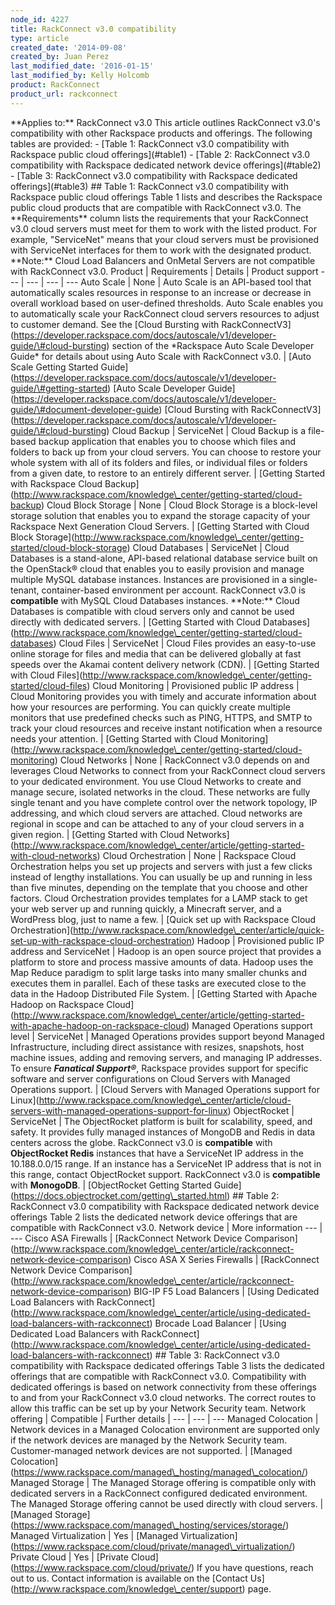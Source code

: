 ```yaml
---
node_id: 4227
title: RackConnect v3.0 compatibility
type: article
created_date: '2014-09-08'
created_by: Juan Perez
last_modified_date: '2016-01-15'
last_modified_by: Kelly Holcomb
product: RackConnect
product_url: rackconnect
---
```


\*\*Applies to:\*\* RackConnect v3.0 This article outlines RackConnect
v3.0's compatibility with other Rackspace products and offerings. The
following tables are provided: - \[Table 1: RackConnect v3.0
compatibility with Rackspace public cloud offerings\](\#table1) -
\[Table 2: RackConnect v3.0 compatibility with Rackspace dedicated
network device offerings\](\#table2) - \[Table 3: RackConnect v3.0
compatibility with Rackspace dedicated offerings\](\#table3) \#\#
Table 1: RackConnect v3.0 compatibility with Rackspace public cloud
offerings Table 1 lists and describes the Rackspace public cloud
products that are compatible with RackConnect v3.0. The
\*\*Requirements\*\* column lists the requirements that your RackConnect
v3.0 cloud servers must meet for them to work with the listed product.
For example, "ServiceNet" means that your cloud servers must be
provisioned with ServiceNet interfaces for them to work with the
designated product. \*\*Note:\*\* Cloud Load Balancers and OnMetal
Servers are not compatible with RackConnect v3.0. Product | Requirements
| Details | Product support --- | --- | --- | --- Auto Scale | None |
Auto Scale is an API-based tool that automatically scales resources in
response to an increase or decrease in overall workload based on
user-defined thresholds. Auto Scale enables you to automatically scale
your RackConnect cloud servers resources to adjust to customer demand.
See the \[Cloud Bursting with
RackConnectV3\](https://developer.rackspace.com/docs/autoscale/v1/developer-guide/\#cloud-bursting)
section of the \*Rackspace Auto Scale Developer Guide\* for details
about using Auto Scale with RackConnect v3.0. | \[Auto Scale Getting
Started
Guide\](https://developer.rackspace.com/docs/autoscale/v1/developer-guide/\#getting-started)
\[Auto Scale Developer
Guide\](https://developer.rackspace.com/docs/autoscale/v1/developer-guide/\#document-developer-guide)
\[Cloud Bursting with
RackConnectV3\](https://developer.rackspace.com/docs/autoscale/v1/developer-guide/\#cloud-bursting)
Cloud Backup | ServiceNet | Cloud Backup is a file-based backup
application that enables you to choose which files and folders to back
up from your cloud servers. You can choose to restore your whole system
with all of its folders and files, or individual files or folders from a
given date, to restore to an entirely different server. | \[Getting
Started with Rackspace Cloud
Backup\](http://www.rackspace.com/knowledge\_center/getting-started/cloud-backup)
Cloud Block Storage | None | Cloud Block Storage is a block-level
storage solution that enables you to expand the storage capacity of your
Rackspace Next Generation Cloud Servers. | \[Getting Started with Cloud
Block
Storage\](http://www.rackspace.com/knowledge\_center/getting-started/cloud-block-storage)
Cloud Databases | ServiceNet | Cloud Databases is a stand-alone,
API-based relational database service built on the OpenStack&reg; cloud that
enables you to easily provision and manage multiple MySQL database
instances. Instances are provisioned in a single-tenant, container-based
environment per account. RackConnect v3.0 is **compatible** with MySQL
Cloud Databases instances. \*\*Note:\*\* Cloud Databases is compatible
with cloud servers only and cannot be used directly with dedicated
servers. | \[Getting Started with Cloud
Databases\](http://www.rackspace.com/knowledge\_center/getting-started/cloud-databases)
Cloud Files | ServiceNet | Cloud Files provides an easy-to-use online
storage for files and media that can be delivered globally at fast
speeds over the Akamai content delivery network (CDN). | \[Getting
Started with Cloud
Files\](http://www.rackspace.com/knowledge\_center/getting-started/cloud-files)
Cloud Monitoring | Provisioned public IP address | Cloud Monitoring
provides you with timely and accurate information about how your
resources are performing. You can quickly create multiple monitors that
use predefined checks such as PING, HTTPS, and SMTP to track your cloud
resources and receive instant notification when a resource needs your
attention. | \[Getting Started with Cloud
Monitoring\](http://www.rackspace.com/knowledge\_center/getting-started/cloud-monitoring)
Cloud Networks | None | RackConnect v3.0 depends on and leverages Cloud
Networks to connect from your RackConnect cloud servers to your
dedicated environment. You use Cloud Networks to create and manage
secure, isolated networks in the cloud. These networks are fully single
tenant and you have complete control over the network topology, IP
addressing, and which cloud servers are attached. Cloud networks are
regional in scope and can be attached to any of your cloud servers in a
given region. | \[Getting Started with Cloud
Networks\](http://www.rackspace.com/knowledge\_center/article/getting-started-with-cloud-networks)
Cloud Orchestration | None | Rackspace Cloud Orchestration helps you set
up projects and servers with just a few clicks instead of lengthy
installations. You can usually be up and running in less than five
minutes, depending on the template that you choose and other factors.
Cloud Orchestration provides templates for a LAMP stack to get your web
server up and running quickly, a Minecraft server, and a WordPress blog,
just to name a few. | \[Quick set up with Rackspace Cloud
Orchestration\](http://www.rackspace.com/knowledge\_center/article/quick-set-up-with-rackspace-cloud-orchestration)
Hadoop | Provisioned public IP address and ServiceNet | Hadoop is an
open source project that provides a platform to store and process
massive amounts of data. Hadoop uses the Map Reduce paradigm to split
large tasks into many smaller chunks and executes them in parallel. Each
of these tasks are executed close to the data in the Hadoop Distributed
File System. | \[Getting Started with Apache Hadoop on Rackspace
Cloud\](http://www.rackspace.com/knowledge\_center/article/getting-started-with-apache-hadoop-on-rackspace-cloud)
Managed Operations support level | ServiceNet | Managed Operations
provides support beyond Managed Infrastructure, including direct
assistance with resizes, snapshots, host machine issues, adding and
removing servers, and managing IP addresses. To ensure ***Fanatical
Support&reg;***, Rackspace provides support for specific software and server
configurations on Cloud Servers with Managed Operations support. |
\[Cloud Servers with Managed Operations support for
Linux\](http://www.rackspace.com/knowledge\_center/article/cloud-servers-with-managed-operations-support-for-linux)
ObjectRocket | ServiceNet | The ObjectRocket platform is built for
scalability, speed, and safety. It provides fully managed instances of
MongoDB and Redis in data centers across the globe. RackConnect v3.0 is
**compatible** with **ObjectRocket Redis** instances that have a
ServiceNet IP address in the 10.188.0.0/15 range. If an instance has a
ServiceNet IP address that is not in this range, contact ObjectRocket
support. RackConnect v3.0 is **compatible** with **MonogoDB**. |
\[ObjectRocket Getting Started
Guide\](https://docs.objectrocket.com/getting\_started.html) \#\#
Table 2: RackConnect v3.0 compatibility with Rackspace dedicated
network device offerings Table 2 lists the dedicated network device
offerings that are compatible with RackConnect v3.0. Network device |
More information --- | --- Cisco ASA Firewalls | \[RackConnect Network
Device
Comparison\](http://www.rackspace.com/knowledge\_center/article/rackconnect-network-device-comparison)
Cisco ASA X Series Firewalls | \[RackConnect Network Device
Comparison\](http://www.rackspace.com/knowledge\_center/article/rackconnect-network-device-comparison)
BIG-IP F5 Load Balancers | \[Using Dedicated Load Balancers with
RackConnect\](http://www.rackspace.com/knowledge\_center/article/using-dedicated-load-balancers-with-rackconnect)
Brocade Load Balancer | \[Using Dedicated Load Balancers with
RackConnect\](http://www.rackspace.com/knowledge\_center/article/using-dedicated-load-balancers-with-rackconnect)
\#\# Table 3: RackConnect v3.0 compatibility with Rackspace
dedicated offerings Table 3 lists the dedicated offerings that are
compatible with RackConnect v3.0. Compatibility with dedicated offerings
is based on network connectivity from these offerings to and from your
RackConnect v3.0 cloud networks. The correct routes to allow this
traffic can be set up by your Network Security team. Network offering |
Compatible | Further details | --- | --- | --- Managed Colocation |
Network devices in a Managed Colocation environment are supported only
if the network devices are managed by the Network Security team.
Customer-managed network devices are not supported. | \[Managed
Colocation\](https://www.rackspace.com/managed\_hosting/managed\_colocation/)
Managed Storage | The Managed Storage offering is compatible only with
dedicated servers in a RackConnect configured dedicated environment. The
Managed Storage offering cannot be used directly with cloud servers. |
\[Managed
Storage\](https://www.rackspace.com/managed\_hosting/services/storage/)
Managed Virtualization | Yes | \[Managed
Virtualization\](https://www.rackspace.com/cloud/private/managed\_virtualization/)
Private Cloud | Yes | \[Private
Cloud\](https://www.rackspace.com/cloud/private/) If you have questions,
reach out to us. Contact information is available on the \[Contact
Us\](http://www.rackspace.com/knowledge\_center/support) page.


